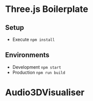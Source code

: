 # Three.js Boilerplate

## Setup

* Execute `npm install`

## Environments

* Development `npm start`
* Production `npm run build`
# Audio3DVisualiser
